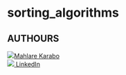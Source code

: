 # sorting_algorithms

## AUTHOURS
[![](https://fontawesome.com/icons/github?style=brands)Mahlare Karabo](https://github.com/Kayr0r404)
<br>
[![](https://i.stack.imgur.com/gVE0j.png) LinkedIn](https://www.linkedin.com/in/karabo-mahlare/)
<!-- [![](https://fontawesome.com/icons/github?style=brands)Mahlare Karabo](https://github.com/Kayr0r404) -->
